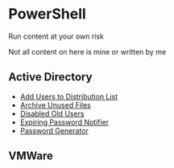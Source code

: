 # PowerShell
Run content at your own risk

Not all content on here is mine or written by me

## Active Directory
* [Add Users to Distribution List](AddUsersToDL/README.md)
* [Archive Unused Files](ArchiveUnusedFiles/README.md)
* [Disabled Old Users](DisabledOldUsers/README.md)
* [Expiring Password Notifier](ExpiringPasswordNotifier/README.md)
* [Password Generator](PasswordGenerator/README.md)

## VMWare